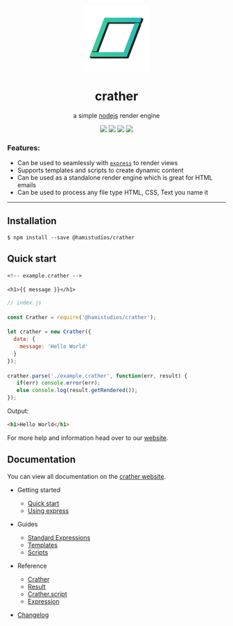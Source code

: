 
<p align="center">
  <img src="logo.png">
</p>

<h1 align="center">crather</h1>
<p align="center">a simple <a href="https://nodejs.org">nodejs</a> render engine</p>

<p align="center">
  <a href="https://travis-ci.org/HamiStudios/crather"><img src="https://travis-ci.org/HamiStudios/crather.svg?branch=master"></a>
  <a href="https://coveralls.io/github/HamiStudios/crather?branch=master"><img src="https://coveralls.io/repos/github/HamiStudios/crather/badge.svg?branch=master"></a>
  <a href="https://www.npmjs.com/package/@hamistudios/crather"><img src="https://img.shields.io/npm/v/@hamistudios/crather.svg"></a>
  <a href="https://github.com/hamistudios/crather/blob/master/LICENSE.md"><img src="https://img.shields.io/github/license/hamistudios/crather.svg"></a>
</p>

### Features:

- Can be used to seamlessly with [`express`](https://github.com/expressjs/express) to render views
- Supports templates and scripts to create dynamic content
- Can be used as a standalone render engine which is great for HTML emails
- Can be used to process any file type HTML, CSS, Text you name it

---

## Installation
```
$ npm install --save @hamistudios/crather
```

## Quick start

```crather
<!-- example.crather -->

<h1>{{ message }}</h1>
```

```javascript
// index.js

const Crather = require('@hamistudios/crather');  
  
let crather = new Crather({  
  data: {
    message: 'Hello World'
  }
});

crather.parse('./example.crather', function(err, result) {  
   if(err) console.error(err);  
   else console.log(result.getRendered());  
});
```

Output:
```html
<h1>Hello World</h1>
```

For more help and information head over to our [website](https://crather.hamistudios.com).

## Documentation
You can view all documentation on the [crather website](https://crather.hamistudios.org).

* Getting started  
  * [Quick start](https://crather.hamistudios.org/#/getting-started/quick-start.md)  
  * [Using express](https://crather.hamistudios.org/#/getting-started/express.md)  
  
* Guides  
  * [Standard Expressions](https://crather.hamistudios.org/#/guides/standard-expressions.md)  
  * [Templates](https://crather.hamistudios.org/#/guides/templates.md)  
  * [Scripts](https://crather.hamistudios.org/#/guides/scripts.md)  
  
* Reference  
  * [Crather](https://crather.hamistudios.org/#/reference/Crather.md)  
  * [Result](https://crather.hamistudios.org/#/reference/Result.md)  
  * [Crather.script](https://crather.hamistudios.org/#/reference/Crather.script.md)  
  * [Expression](https://crather.hamistudios.org/#/reference/Expression.md)
    
* [Changelog](https://crather.hamistudios.org/#/CHANGELOG.md)
